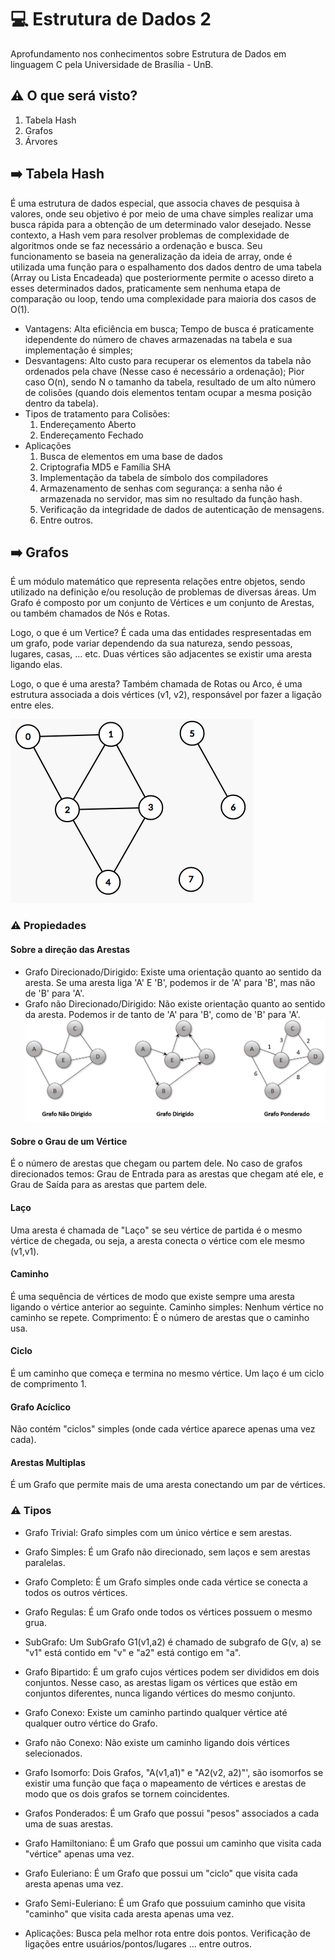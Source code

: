 # :computer: Estrutura de Dados 2 
Aprofundamento nos conhecimentos sobre Estrutura de Dados em linguagem C pela Universidade de Brasília - UnB.

## :warning: O que será visto? 
1. Tabela Hash
2. Grafos
3. Árvores

## :arrow_right: Tabela Hash
É uma estrutura de dados especial, que associa chaves de pesquisa à valores, onde seu objetivo é por meio de uma chave simples realizar uma busca rápida para a obtenção de um determinado valor desejado. Nesse contexto, a Hash vem para resolver problemas de complexidade de algoritmos onde se faz necessário a ordenação e busca. Seu funcionamento se baseia na generalização da ideia de array, onde é utilizada uma função para o espalhamento dos dados dentro de uma tabela (Array ou Lista Encadeada) que posteriormente permite o acesso direto a esses determinados dados, praticamente sem nenhuma etapa de comparação ou loop, tendo uma complexidade para maioria dos casos de O(1).
* Vantagens:
Alta eficiência em busca;
Tempo de busca é praticamente idependente do número de chaves armazenadas na tabela e sua implementação é simples;
* Desvantagens:
Alto custo para recuperar os elementos da tabela não ordenados pela chave (Nesse caso é necessário a ordenação);
Pior caso O(n), sendo N o tamanho da tabela, resultado de um alto número de colisões (quando dois elementos tentam ocupar a mesma posição dentro da tabela).
* Tipos de tratamento para Colisões:
    1. Endereçamento Aberto 
    2. Endereçamento Fechado 
* Aplicações
    1. Busca de elementos em uma base de dados
    2. Criptografia MD5 e Família SHA 
    3. Implementação da tabela de símbolo dos compiladores
    4. Armazenamento de senhas com segurança: a senha não é armazenada no servidor, mas sim no resultado da função hash.
    5. Verificação da integridade de dados de autenticação de mensagens. 
    6. Entre outros. 

## :arrow_right: Grafos
É um módulo matemático que representa relações entre objetos, sendo utilizado na definição e/ou resolução de problemas de diversas áreas. Um Grafo é composto por um conjunto de Vértices e um conjunto de Arestas, ou também chamados de Nós e Rotas.

Logo, o que é um Vertice? É cada uma das entidades respresentadas em um grafo, pode variar dependendo da sua natureza, sendo pessoas, lugares, casas, ... etc. Duas vértices são adjacentes se existir uma aresta ligando elas. 

Logo, o que é uma aresta? Também chamada de Rotas ou Arco, é uma estrutura associada a dois vértices (v1, v2), responsável por fazer a ligação entre eles.

![Grafo](img/grafo.png)

### :warning: Propiedades 
#### Sobre a direção das Arestas
* Grafo Direcionado/Dirigido: Existe uma orientação quanto ao sentido da aresta. Se uma aresta liga 'A' E 'B', podemos ir de 'A' para 'B', mas não de 'B' para 'A'. 
* Grafo não Direcionado/Dirigido: Não existe orientação quanto ao sentido da aresta. Podemos ir de tanto de 'A' para 'B', como de 'B' para 'A'. 
![Grafo](img/tipos.png)

#### Sobre o Grau de um Vértice
É o número de arestas que chegam ou partem dele. No caso de grafos direcionados temos: Grau de Entrada para as arestas que chegam até ele, e Grau de Saída para as arestas que partem dele. 

#### Laço
Uma aresta é chamada de "Laço" se seu vértice de partida é o mesmo vértice de chegada, ou seja, a aresta conecta o vértice com ele mesmo (v1,v1).

#### Caminho
É uma sequência de vértices de modo que existe sempre uma aresta ligando o vértice anterior ao seguinte. Caminho simples: Nenhum vértice no caminho se repete. Comprimento: É o número de arestas que o caminho usa. 

#### Ciclo
É um caminho que começa e termina no mesmo vértice. Um laço é um ciclo de comprimento 1.

#### Grafo Acíclico 
Não contém "ciclos" simples (onde cada vértice aparece apenas uma vez cada).

#### Arestas Multiplas
É um Grafo que permite mais de uma aresta conectando um par de vértices.

### :warning: Tipos
* Grafo Trivial: Grafo simples com um único vértice e sem arestas.
* Grafo Simples: É um Grafo não direcionado, sem laços e sem arestas paralelas. 
* Grafo Completo: É um Grafo simples onde cada vértice se conecta a todos os outros vértices.
* Grafo Regulas: É um Grafo onde todos os vértices possuem o mesmo grua. 
* SubGrafo: Um SubGrafo G1(v1,a2) é chamado de subgrafo de G(v, a) se "v1" está contido em "v" e "a2" está contigo em "a".
* Grafo Bipartido: É um grafo cujos vértices podem ser divididos em dois conjuntos. Nesse caso, as arestas ligam os vértices que estão em conjuntos diferentes, nunca ligando vértices do mesmo conjunto. 
* Grafo Conexo: Existe um caminho partindo qualquer vértice até qualquer outro vértice do Grafo. 
* Grafo não Conexo: Não existe um caminho ligando dois vértices selecionados. 
* Grafo Isomorfo: Dois Grafos, "A(v1,a1)" e "A2(v2, a2)"', são isomorfos se existir uma função que faça o mapeamento de vértices e arestas de modo que os dois grafos se tornem coincidentes. 
* Grafos Ponderados: É um Grafo que possui "pesos" associados a cada uma de suas arestas. 
* Grafo Hamiltoniano: É um Grafo que possui um caminho que visita cada "vértice" apenas uma vez.
* Grafo Euleriano: É um Grafo que possui um "ciclo" que visita cada aresta apenas uma vez. 
* Grafo Semi-Euleriano: É um Grafo que possuium caminho que visita "caminho" que visita cada aresta apenas uma vez.










* Aplicações:
Busca pela melhor rota entre dois pontos.
Verificação de ligações entre usuários/pontos/lugares ... entre outros. 
